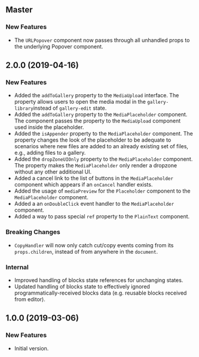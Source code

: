 ## Master

### New Features

- The `URLPopover` component now passes through all unhandled props to the underlying Popover component.

## 2.0.0 (2019-04-16)

### New Features

- Added the `addToGallery` property to the `MediaUpload` interface. The property allows users to open the media modal in the `gallery-library`instead of `gallery-edit` state.
- Added the `addToGallery` property to the `MediaPlaceholder` component. The component passes the property to the `MediaUpload` component used inside the placeholder.
- Added the `isAppender` property to the `MediaPlaceholder` component. The property changes the look of the placeholder to be adequate to scenarios where new files are added to an already existing set of files, e.g., adding files to a gallery.
- Added the `dropZoneUIOnly` property to the `MediaPlaceholder` component. The property makes the `MediaPlaceholder` only render a dropzone without any other additional UI.
- Added a cancel link to the list of buttons in the `MediaPlaceholder` component which appears if an `onCancel` handler exists.
- Added the usage of `mediaPreview` for the `Placeholder` component to the `MediaPlaceholder` component.
- Added a an `onDoubleClick` event handler to the `MediaPlaceholder` component.
- Added a way to pass special `ref` property to the `PlainText` component.

### Breaking Changes

- `CopyHandler` will now only catch cut/copy events coming from its `props.children`, instead of from anywhere in the `document`.

### Internal

- Improved handling of blocks state references for unchanging states.
- Updated handling of blocks state to effectively ignored programmatically-received blocks data (e.g. reusable blocks received from editor).

## 1.0.0 (2019-03-06)

### New Features

- Initial version.
